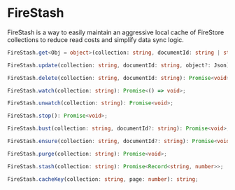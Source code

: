 # FireStash

FireStash is a way to easily maintain an aggressive local cache of FireStore collections to reduce read costs and simplify data sync logic.

```ts
FireStash.get<Obj = object>(collection: string, documentId: string | string[]): Promise<Obj>;
```

```ts
FireStash.update(collection: string, documentId: string, object?: Json): Promise<void>;
```

```ts
FireStash.delete(collection: string, documentId: string): Promise<void>;
```

```ts
FireStash.watch(collection: string): Promise<() => void>;
```

```ts
FireStash.unwatch(collection: string): Promise<void>;
```

```ts
FireStash.stop(): Promise<void>;
```

```ts
FireStash.bust(collection: string, documentId?: string): Promise<void>;
```

```ts
FireStash.ensure(collection: string, documentId?: string): Promise<void>;
```

```ts
FireStash.purge(collection: string): Promise<void>;
```

```ts
FireStash.stash(collection: string): Promise<Record<string, number>>;
```

```ts
FireStash.cacheKey(collection: string, page: number): string;
```
